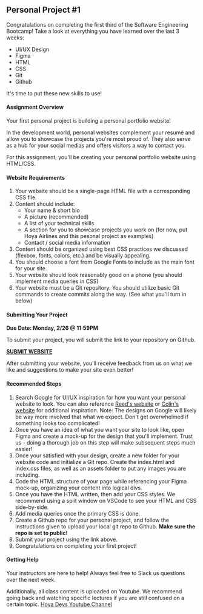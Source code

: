 ## Personal Project #1

Congratulations on completing the first third of the Software Engineering Bootcamp! Take a look at everything you have learned over the last 3 weeks:

- UI/UX Design
- Figma
- HTML
- CSS
- Git
- Github

It's time to put these new skills to use!

#### Assignment Overview

Your first personal project is building a personal portfolio website!

In the development world, personal websites complement your resumé and allow you to showcase the projects you're most proud of. They also serve as a hub for your social medias and offers visitors a way to contact you.

For this assignment, you'll be creating your personal portfolio website using HTML/CSS.

#### Website Requirements

1. Your website should be a single-page HTML file with a corresponding CSS file.
2. Content should include:
   - Your name & short bio
   - A picture (recommended)
   - A list of your technical skills
   - A section for you to showcase projects you work on (for now, put Hoya Airlines and this pesonal project as examples)
   - Contact / social media information
3. Content should be organized using best CSS practices we discussed (flexbox, fonts, colors, etc.) and be visually appealing.
4. You should choose a font from Google Fonts to include as the main font for your site.
5. Your website should look reasonably good on a phone (you should implement media queries in CSS)
6. Your website must be a Git repository. You should utilize basic Git commands to create commits along the way. (See what you'll turn in below)

#### Submitting Your Project

**Due Date: Monday, 2/26 @ 11:59PM**

To submit your project, you will submit the link to your repository on Github.

[**SUBMIT WEBSITE**](https://forms.gle/SgHom2VLXbvgmfdc8)

After submitting your website, you'll receive feedback from us on what we like and suggestions to make your site even better!

#### Recommended Steps

1. Search Google for UI/UX inspiration for how you want your personal website to look. You can also reference [Reed's website](https://reeduhlik.com) or [Colin's website](https://colingraydon.me) for additional inspiration. Note: The designs on Google will likely be way more involved that what we expect. Don't get overwhelmed if something looks too complicated!
2. Once you have an idea of what you want your site to look like, open Figma and create a mock-up for the design that you'll implement. Trust us - doing a thorough job on this step will make subsequent steps much easier!
3. Once your satisfied with your design, create a new folder for your website code and initialize a Git repo. Create the index.html and index.css files, as well as an assets folder to put any images you are including.
4. Code the HTML structure of your page while referencing your Figma mock-up, organizing your content into logical divs.
5. Once you have the HTML written, then add your CSS styles. We recommend using a split window on VSCode to see your HTML and CSS side-by-side.
6. Add media queries once the primary CSS is done.
7. Create a Github repo for your personal project, and follow the instructions given to upload your local git repo to Github. **Make sure the repo is set to public!**
8. Submit your project using the link above.
9. Congratulations on completing your first project!

#### Getting Help

Your instructors are here to help! Always feel free to Slack us questions over the next week.

Additionally, all class content is uploaded on Youtube. We recommend going back and watching specific lectures if you are still confused on a certain topic. [Hoya Devs Youtube Channel](https://www.youtube.com/channel/UCunwRSVFnbJ70hbvuqBAtPQ)
